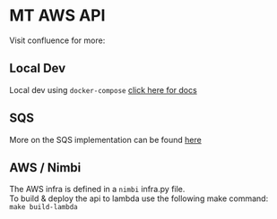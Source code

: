 # MT AWS API

Visit confluence for more:



## Local Dev

Local dev using `docker-compose` [click here for docs](docker/README.md)
 
## SQS
More on the SQS implementation can be found [here](SQS.md)

 
## AWS / Nimbi
 
 The AWS infra is defined in a `nimbi` infra.py file.  
 To build & deploy the api to lambda use the following make command:  
 `make build-lambda`

